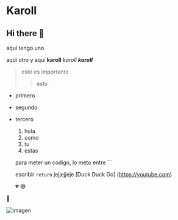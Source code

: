 # Karoll
## Hi there 👋
aquí tengo uno

aquí otro
y aquí **karoll**
*karoll*
***karoll***
>esto es importante
>>esto

- primero
- segundo
- tercero

  1. hola
  2. como
  3. tu
  4. estas
 
  para meter un codigo, lo meto entre ```

  escribir `return` jejjejjeje
  [Duck Duck Go] (https://youtube.com)

  💔
  😄

🛀

  ![imagen](https://mydoggy.rocks/wp-content/uploads/2014/10/Labrador-Retriever-puppy-playing.jpg)

<!--
**KarollGuzman/karollguzman** is a ✨ _special_ ✨ repository because its `README.md` (this file) appears on your GitHub profile.

Here are some ideas to get you started:

- 🔭 I’m currently working on ...
- 🌱 I’m currently learning ...
- 👯 I’m looking to collaborate on ...
- 🤔 I’m looking for help with ...
- 💬 Ask me about ...
- 📫 How to reach me: ...
- 😄 Pronouns: ...
- ⚡ Fun fact: ...
-->
